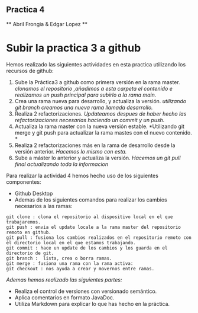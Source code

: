 ## Practica 4
** Abril Frongia & Edgar Lopez **
# Subir la practica 3 a github

Hemos realizado las siguientes actividades en esta practica utilizando los recursos de github:

1. Sube la Práctica3 a github como primera versión en la rama master.
*clonamos el repositorio ,añadimos a esta carpeta el contenido e realizamos un push principal para subirlo a la rama main.*
2. Crea una rama nueva para desarrollo, y actualiza la versión.
*utilizando git branch creamos una nueva rama llamada desarrollo.*
3. Realiza 2 refactorizaciones.
*Updateamos despues de haber hecho las refactorizaciones necesarias haciendo un commit y un push.*
4. Actualiza la rama master con la nueva versión estable.
*Utilizando git merge y git push para actualizar la rama mastes con el nuevo contenido. *
5. Realiza 2 refactorizaciones más en la rama de desarrollo desde la versión anterior.
*Hacemos lo mismo con esta.*
6. Sube a máster lo anterior y actualiza la versión.
*Hacemos un git pull final actualizando toda la informacion*

Para realizar la actividad 4 hemos hecho uso de los siguientes componentes:
- Github Desktop
- Ademas de los siguientes comandos para realizar los cambios necesarios a las ramas:
~~~
git clone : clona el repositorio al dispositivo local en el que trabajaremos.
git push : envia el update locale a la rama master del repositorio remoto en github.
git pull : fusiona los cambios realizados en el repositorio remoto con el directorio local en el que estamos trabajando.
git commit : hace un update de los cambios y los guarda en el directorio de git.
git branch :  lista, crea o borra ramas. 
git merge : fusiona una rama con la rama activa:
git checkout : nos ayuda a crear y movernos entre ramas.
~~~

*Ademas hemos realizado las siguientes partes:*

- Realiza el control de versiones con versionado semántico.
- Aplica comentarios en formato JavaDoc.
- Utiliza Markdown para explicar lo que has hecho en la práctica.
